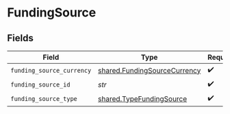 # FundingSource


## Fields

| Field                                                                        | Type                                                                         | Required                                                                     | Description                                                                  |
| ---------------------------------------------------------------------------- | ---------------------------------------------------------------------------- | ---------------------------------------------------------------------------- | ---------------------------------------------------------------------------- |
| `funding_source_currency`                                                    | [shared.FundingSourceCurrency](../../models/shared/fundingsourcecurrency.md) | :heavy_check_mark:                                                           | N/A                                                                          |
| `funding_source_id`                                                          | *str*                                                                        | :heavy_check_mark:                                                           | N/A                                                                          |
| `funding_source_type`                                                        | [shared.TypeFundingSource](../../models/shared/typefundingsource.md)         | :heavy_check_mark:                                                           | N/A                                                                          |